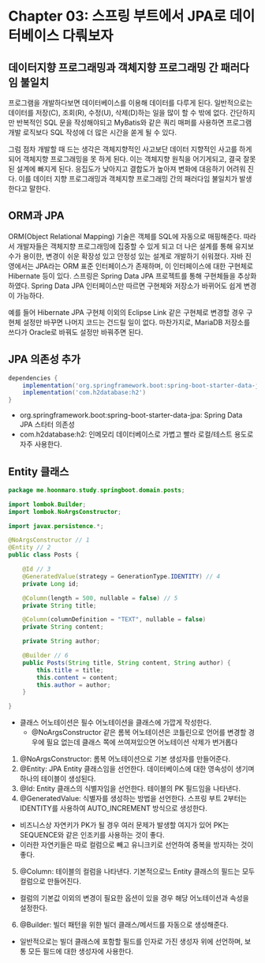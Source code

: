 # Chapter 03: 스프링 부트에서 JPA로 데이터베이스 다뤄보자

## 데이터지향 프로그래밍과 객체지향 프로그래밍 간 패러다임 불일치
프로그램을 개발하다보면 데이터베이스를 이용해 데이터를 다루게 된다. 
일반적으로는 데이터를 저장(C), 조회(R), 수정(U), 삭제(D)하는 일을 많이 할 수 밖에 없다.
간단하지만 반복적인 SQL 문을 작성해야되고 MyBatis와 같은 쿼리 매퍼를 사용하면
프로그램 개발 로직보다 SQL 작성에 더 많은 시간을 쏟게 될 수 있다.

그럼 점차 개발할 때 드는 생각은 객체지향적인 사고보단 데이터 지향적인 사고를 하게 되어 객체지향 프로그래밍을 못 하게 된다.
이는 객체지향 원칙을 어기게되고, 결국 잘못된 설계에 빠지게 된다.
응집도가 낮아지고 결합도가 높아져 변화에 대응하기 어려워 진다.
이를 데이터 지향 프로그래밍과 객체지향 프로그래밍 간의 패러다임 불일치가 발생한다고 말한다.

## ORM과 JPA
ORM(Object Relational Mapping) 기술은 객체를 SQL에 자동으로 매핑해준다. 따라서 개발자들은 객체지향 프로그래밍에 집중할 수 있게 되고
더 나은 설계를 통해 유지보수가 용이한, 변경이 쉬운 확장성 있고 안정성 있는 설계로 개발하기 쉬워졌다.
자바 진영에서는 JPA라는 ORM 표준 인터페이스가 존재하며, 이 인터페이스에 대한 구현체로 Hibernate 등이 있다.
스프링은 Spring Data JPA 프로젝트를 통해 구현체들을 추상화 하였다. 
Spring Data JPA 인터페이스만 따르면 구현체와 저장소가 바뀌어도 쉽게 변경이 가능하다.

예를 들어 Hibernate JPA 구현체 이외의 Eclipse Link 같은 구현체로 변경할 경우 구현체 설정만 바꾸면 나머지 코드는 건드릴 일이 없다.
마찬가지로, MariaDB 저장소를 쓰다가 Oracle로 바꿔도 설정만 바꿔주면 된다.

## JPA 의존성 추가
```groovy
dependencies {
    implementation('org.springframework.boot:spring-boot-starter-data-jpa')
    implementation('com.h2database:h2')
}
```
* org.springframework.boot:spring-boot-starter-data-jpa: Spring Data JPA 스타터 의존성
* com.h2database:h2: 인메모리 데이터베이스로 가볍고 빨라 로컬/테스트 용도로 자주 사용한다.
 
## Entity 클래스
```java
package me.hoonmaro.study.springboot.domain.posts;

import lombok.Builder;
import lombok.NoArgsConstructor;

import javax.persistence.*;

@NoArgsConstructor // 1
@Entity // 2
public class Posts {

    @Id // 3
    @GeneratedValue(strategy = GenerationType.IDENTITY) // 4
    private Long id;

    @Column(length = 500, nullable = false) // 5
    private String title;

    @Column(columnDefinition = "TEXT", nullable = false)
    private String content;

    private String author;

    @Builder // 6
    public Posts(String title, String content, String author) {
        this.title = title;
        this.content = content;
        this.author = author;
    }

}
```
* 클래스 어노테이션은 필수 어노테이션을 클래스에 가깝게 작성한다.
  * @NoArgsConstructor 같은 롬복 어노테이션은 코틀린으로 언어를 변경할 경우에 필요 없는데 클래스 쪽에 쓰여져있으면 어노테이션 삭제가 번거롭다

1. @NoArgsConstructor: 롬복 어노테이션으로 기본 생성자를 만들어준다.
2. @Entity: JPA Entity 클래스임을 선언한다. 데이터베이스에 대한 영속성이 생기며 하나의 테이블이 생성된다.
3. @Id: Entity 클래스의 식별자임을 선언한다. 테이블의 PK 필드임을 나타낸다.
4. @GeneratedValue: 식별자를 생성하는 방법을 선언한다. 스프링 부트 2부터는 IDENTITY를 사용하여 AUTO_INCREMENT 방식으로 생성한다.
  * 비즈니스상 자연키가 PK가 될 경우 여러 문제가 발생할 여지가 있어 PK는 SEQUENCE와 같은 인조키를 사용하는 것이 좋다.
  * 이러한 자연키들은 따로 컬럼으로 빼고 유니크키로 선언하여 중복을 방지하는 것이 좋다.
5. @Column: 테이블의 컬럼을 나타낸다. 기본적으로느 Entity 클래스의 필드는 모두 컬럼으로 만들어진다.
  * 컬럼의 기본값 이외의 변경이 필요한 옵션이 있을 경우 해당 어노테이션과 속성을 설정한다.
6. @Builder: 빌더 패턴을 위한 빌더 클래스/메서드를 자동으로 생성해준다.
  * 일반적으로는 빌더 클래스에 포함할 필드를 인자로 가진 생성자 위에 선언하며, 보통 모든 필드에 대한 생성자에 사용한다.
 

